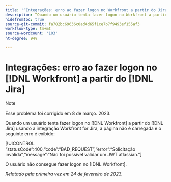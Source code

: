 ```yaml
---
title: '“Integrações: erro ao fazer logon no Workfront a partir do Jira”'
description: “Quando um usuário tenta fazer logon no Workfront a partir do Jira usando a integração Workfront for Jira, a página não é carregada e um erro é exibido.”
hidefromtoc: true
source-git-commit: fa782bc69636c0ad4d65f1ce7b7f9493ef155af3
workflow-type: tm+mt
source-wordcount: '103'
ht-degree: 94%

---
```



# Integrações: erro ao fazer logon no [!DNL Workfront] a partir do [!DNL Jira]

>[!NOTE]
>
>Esse problema foi corrigido em 8 de março. 2023.

Quando um usuário tenta fazer logon no [!DNL Workfront] a partir do [!DNL Jira] usando a integração Workfront for Jira, a página não é carregada e o seguinte erro é exibido:

[!UICONTROL “statusCode”:400,“code”:“BAD_REQUEST”,“error”:“Solicitação inválida”,“message”:“Não foi possível validar um JWT atlassian.”]

O usuário não consegue fazer logon no [!DNL Workfront].

_Relatado pela primeira vez em 24 de fevereiro de 2023._

